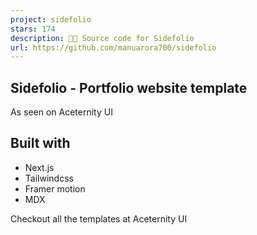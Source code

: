 ```yaml
---
project: sidefolio
stars: 174
description: 🧑‍💻 Source code for Sidefolio
url: https://github.com/manuarora700/sidefolio
---
```


Sidefolio - Portfolio website template
--------------------------------------

As seen on Aceternity UI

Built with
----------

-   Next.js
-   Tailwindcss
-   Framer motion
-   MDX

Checkout all the templates at Aceternity UI
